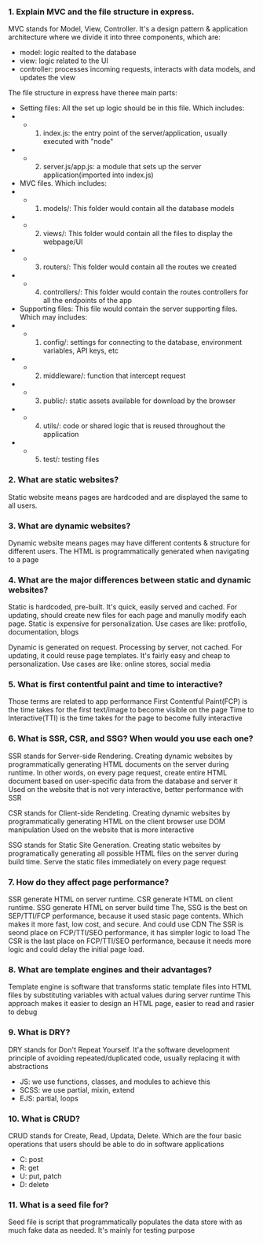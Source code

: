 ### 1. Explain MVC and the file structure in express.
MVC stands for Model, View, Controller. It's a design pattern & application architecture
where we divide it into three components, which are:
- model: logic realted to the database
- view: logic related to the UI
- controller: processes incoming requests, interacts with data models, and updates the view 

The file structure in express have theree main parts:
- Setting files: All the set up logic should be in this file. Which includes:
- - 1. index.js: the entry point of the server/application, usually executed with "node"
- - 2. server.js/app.js: a module that sets up the server application(imported into index.js)
- MVC files. Which includes:
- - 1. models/: This folder would contain all the database models
- - 2. views/: This folder would contain all the files to display the webpage/UI
- - 3. routers/: This folder would contain all the routes we created
- - 4. controllers/: This folder would contain the routes controllers for all the endpoints of the app
- Supporting files: This file would contain the server supporting files. Which may includes:
- - 1. config/: settings for connecting to the database, environment variables, API keys, etc
- - 2. middleware/: function that intercept request
- - 3. public/: static assets available for download by the browser
- - 4. utils/: code or shared logic that is reused throughout the application
- - 5. test/: testing files

### 2. What are static websites?
Static website means pages are hardcoded and are displayed the same to all users.

### 3. What are dynamic websites?
Dynamic website means pages may have different contents & structure for different users.
The HTML is programmatically generated when navigating to a page

### 4. What are the major differences between static and dynamic websites?
Static is hardcoded, pre-built. It's quick, easily served and cached. For updating, should create 
new files for each page and manully modify each page. Static is expensive for personalization.
Use cases are like: protfolio, documentation, blogs

Dynamic is generated on request. Processing by server, not cached. For updating, it could reuse page templates.
It's fairly easy and cheap to personalization.
Use cases are like: online stores, social media

### 5. What is first contentful paint and time to interactive?
Those terms are related to app performance
First Contentful Paint(FCP) is the time takes for the first text/image to become visible on the page
Time to Interactive(TTI) is the time takes for the page to become fully interactive

### 6. What is SSR, CSR, and SSG? When would you use each one?
SSR stands for Server-side Rendering. Creating dynamic websites by programmatically generating HTML documents on the 
server during runtime. In other words, on every page request, create entire HTML document based on user-specific data from 
the database and server it
Used on the website that is not very interactive, better performance with SSR

CSR stands for Client-side Rendeting. Creating dynamic websites by programmatically generating HTML on the client browser use DOM manipulation
Used on the website that is more interactive 

SSG stands for Static Site Generation. Creating static websites by programatically generating all possible HTML files on the server
during build time. Serve the static files immediately on every page request

### 7. How do they affect page performance?
SSR generate HTML on server runtime. CSR generate HTML on client runtime. SSG generate HTML on server build time
The, SSG is the best on SEP/TTI/FCP performance, because it used stasic page contents. Which makes it more fast, low cost, and secure. And could use CDN
The SSR is seond place on FCP/TTI/SEO performance, it has simpler logic to load
The CSR is the last place on FCP/TTI/SEO performance, because it needs more logic and could delay the initial page load.

### 8. What are template engines and their advantages?
Template engine is software that transforms static template files into HTML files by substituting variables with actual values
during server runtime
This approach makes it easier to design an HTML page, easier to read and rasier to debug

### 9. What is DRY?
DRY stands for Don't Repeat Yourself. It'a the software development principle of avoiding repeated/duplicated code, usually replacing
it with abstractions
- JS: we use functions, classes, and modules to achieve this
- SCSS: we use partial, mixin, extend
- EJS: partial, loops

### 10. What is CRUD?
CRUD stands for Create, Read, Updata, Delete. Which are the four basic operations that users should be able to do in software applications
- C: post
- R: get
- U: put, patch
- D: delete

### 11. What is a seed file for?
Seed file is script that programmatically populates the data store with as much fake data as needed.
It's mainly for testing purpose